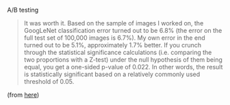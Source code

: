 A/B testing
>It was worth it. Based on the sample of images I worked on, the GoogLeNet classification error turned out to be 6.8% (the error on the full test set of 100,000 images is 6.7%). My own error in the end turned out to be 5.1%, approximately 1.7% better. If you crunch through the statistical significance calculations (i.e. comparing the two proportions with a Z-test) under the null hypothesis of them being equal, you get a one-sided p-value of 0.022. In other words, the result is statistically significant based on a relatively commonly used threshold of 0.05.

(from [here](https://karpathy.github.io/2014/09/02/what-i-learned-from-competing-against-a-convnet-on-imagenet/))
